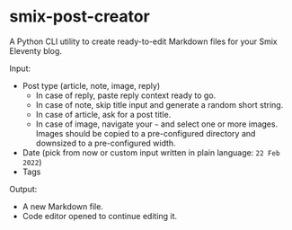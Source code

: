 # smix-post-creator
A Python CLI utility to create ready-to-edit Markdown files for your Smix Eleventy blog.

Input:

- Post type (article, note, image, reply)
  - In case of reply, paste reply context ready to go.
  - In case of note, skip title input and generate a random short string.
  - In case of article, ask for a post title.
  - In case of image, navigate your `~` and select one or more images. Images should be copied to a pre-configured directory and downsized to a pre-configured width.
- Date (pick from now or custom input written in plain language: `22 Feb 2022`)
- Tags

Output:

- A new Markdown file.
- Code editor opened to continue editing it.
